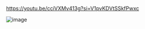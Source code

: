 https://youtu.be/cciVXMv413g?si=V1pvKDVtSSkfPwxc

![image](https://github.com/user-attachments/assets/7cc93bbc-6cdd-4237-be15-f3b7625a1f51)
